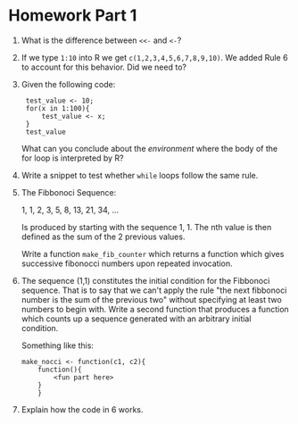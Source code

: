 Homework Part 1
===============

1. What is the difference between `<<-` and `<-`?
2. If we type `1:10` into R we get `c(1,2,3,4,5,6,7,8,9,10)`. We added
   Rule 6 to account for this behavior. Did we need to?
3. Given the following code:


        test_value <- 10;
        for(x in 1:100){
            test_value <- x;
        }
        test_value


    What can you conclude about the _environment_ where the body of the
    for loop is interpreted by R?

4. Write a snippet to test whether `while` loops follow the same rule.
5. The Fibbonoci Sequence:

   1, 1, 2, 3, 5, 8, 13, 21, 34, ...
   
   Is produced by starting with the sequence 1, 1. The nth value is
   then defined as the sum of the 2 previous values.
   
   Write a function `make_fib_counter` which returns a function which
   gives successive fibonocci numbers upon repeated invocation.
   
6. The sequence (1,1) constitutes the initial condition for the
   Fibbonoci sequence. That is to say that we can't apply the rule
   "the next fibbonoci number is the sum of the previous two" without
   specifying at least two numbers to begin with. Write a second
   function that produces a function which counts up a sequence
   generated with an arbitrary initial condition.
   
   Something like this:
   
   ```
   make_nocci <- function(c1, c2){
       function(){
           <fun part here>
       }
       }
   ```

7. Explain how the code in 6 works.
